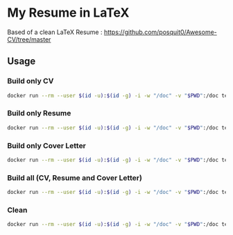# My Resume in LaTeX

Based of a clean LaTeX Resume : https://github.com/posquit0/Awesome-CV/tree/master

## Usage

### Build only CV
```bash
docker run --rm --user $(id -u):$(id -g) -i -w "/doc" -v "$PWD":/doc texlive/texlive:latest make cv.pdf
```

### Build only Resume
```bash
docker run --rm --user $(id -u):$(id -g) -i -w "/doc" -v "$PWD":/doc texlive/texlive:latest make resume.pdf
```

### Build only Cover Letter
```bash
docker run --rm --user $(id -u):$(id -g) -i -w "/doc" -v "$PWD":/doc texlive/texlive:latest make coverletter.pdf
```

### Build all (CV, Resume and Cover Letter)
```bash
docker run --rm --user $(id -u):$(id -g) -i -w "/doc" -v "$PWD":/doc texlive/texlive:latest make
```

### Clean
```bash
docker run --rm --user $(id -u):$(id -g) -i -w "/doc" -v "$PWD":/doc texlive/texlive:latest make clean
```



